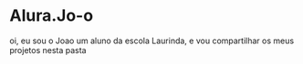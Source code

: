 # Alura.Jo-o
oi, eu sou o Joao um aluno da escola Laurinda, e vou compartilhar os meus projetos nesta pasta 
